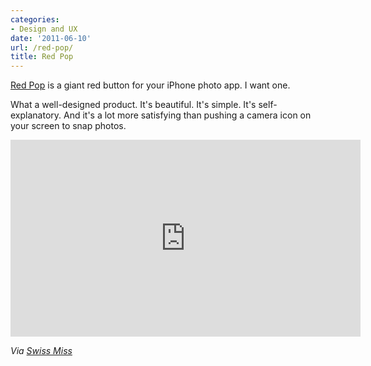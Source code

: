 ```yaml
---
categories:
- Design and UX
date: '2011-06-10'
url: /red-pop/
title: Red Pop
---
```


<a href="http://www.red-pop.com/">Red Pop</a> is a giant red button for your iPhone photo app. I want one.

What a well-designed product. It's beautiful. It's simple. It's self-explanatory. And it's a lot more satisfying than pushing a camera icon on your screen to snap photos.

<p align="center"><iframe src="https://player.vimeo.com/video/23965562?byline=0" width="560" height="315" frameborder="0"></iframe></p>

<em>Via <a href="http://www.swiss-miss.com/">Swiss Miss</a></em>